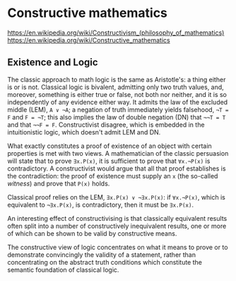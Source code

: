 # Constructive mathematics

https://en.wikipedia.org/wiki/Constructivism_(philosophy_of_mathematics)
https://en.wikipedia.org/wiki/Constructive_mathematics



## Existence and Logic

The classic approach to math logic is the same as Aristotle's: a thing either is or is not. Classical logic is bivalent, admitting only two truth values, and, moreover, something is either true or false, not both nor neither, and it is so independently of any evidence either way. It admits the law of the excluded middle (LEM), `A ∨ ¬A`; a negation of truth immediately yields falsehood, `¬T = F` and `F = ¬T`; this also implies the law of double negation (DN) that `¬¬T = T` and that `¬¬F = F`. Constructivist disagree, which is embedded in the intuitionistic logic, which doesn't admit LEM and DN.

What exactly constitutes a proof of existence of an object with certain properties is met with two views. A mathematician of the classic persuasion will state that to prove `∃x.P(x)`, it is sufficient to prove that `∀x.¬P(x)` is contradictory. A constructivist would argue that all that proof establishes is the contradiction: the proof of existence must supply an `x` (the so-called *witness*) and prove that `P(x)` holds.

Classical proof relies on the LEM, `∃x.P(x) ∨ ¬∃x.P(x)`: if `∀x.¬P(x)`, which is equivalent to `¬∃x.P(x)`, is contradictory, then it must be `∃x.P(x)`.

An interesting effect of constructivising is that classically equivalent results often split into a number of constructively inequivalent results, one or more of which can be shown to be valid by constructive means.

The constructive view of logic concentrates on what it means to prove or to demonstrate convincingly the validity of a statement, rather than concentrating on the abstract truth conditions which constitute the semantic foundation of classical logic.

